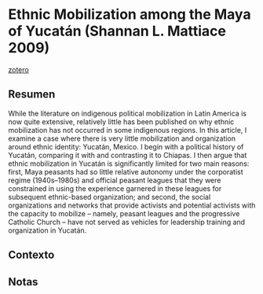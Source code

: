 # Ethnic Mobilization among the Maya of Yucatán (Shannan L. Mattiace 2009)

[zotero](zotero://select/items/@mattiace2009)

## Resumen

While the literature on indigenous political mobilization in Latin America is now quite extensive, relatively little has been published on why ethnic mobilization has not occurred in some indigenous regions. In this article, I examine a case where there is very little mobilization and organization around ethnic identity: Yucatán, Mexico. I begin with a political history of Yucatán, comparing it with and contrasting it to Chiapas. I then argue that ethnic mobilization in Yucatán is significantly limited for two main reasons: first, Maya peasants had so little relative autonomy under the corporatist regime (1940s–1980s) and official peasant leagues that they were constrained in using the experience garnered in these leagues for subsequent ethnic-based organization; and second, the social organizations and networks that provide activists and potential activists with the capacity to mobilize – namely, peasant leagues and the progressive Catholic Church – have not served as vehicles for leadership training and organization in Yucatán.

## Contexto

## Notas

<!--El libro se estructura en-->

<!--Estructura conceptual:-->

<!--Argumentos generales:-->

